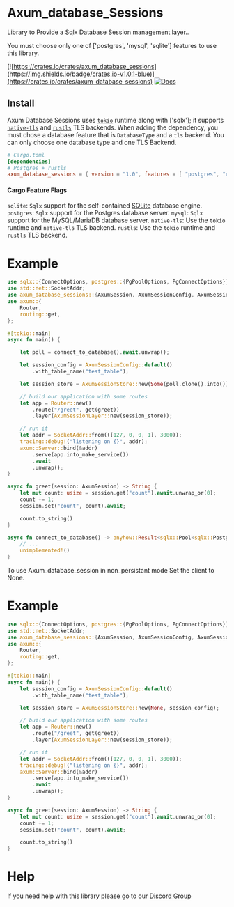 # Axum_database_Sessions

Library to Provide a Sqlx Database Session management layer..

You must choose only one of ['postgres', 'mysql', 'sqlite'] features to use this library.

[![https://crates.io/crates/axum_database_sessions](https://img.shields.io/badge/crates.io-v1.0.1-blue)](https://crates.io/crates/axum_database_sessions)
[![Docs](https://docs.rs/axum_database_sessions/badge.svg)](https://docs.rs/axum_database_sessions)

## Install

Axum Database Sessions uses [`tokio`] runtime along with ['sqlx']; it supports [`native-tls`] and [`rustls`] TLS backends. When adding the dependency, you must chose a database feature that is `DatabaseType` and a `tls` backend. You can only choose one database type and one TLS Backend.

[`tokio`]: https://github.com/tokio-rs/tokio
[`native-tls`]: https://crates.io/crates/native-tls
[`rustls`]: https://crates.io/crates/rustls
[`sqlx`]: https://crates.io/crates/sqlx

```toml
# Cargo.toml
[dependencies]
# Postgres + rustls
axum_database_sessions = { version = "1.0", features = [ "postgres", "rustls"] }
```

#### Cargo Feature Flags
`sqlite`: `Sqlx` support for the self-contained [SQLite](https://sqlite.org/) database engine.
`postgres`: `Sqlx` support for the Postgres database server.
`mysql`: `Sqlx` support for the MySQL/MariaDB database server.
`native-tls`: Use the `tokio` runtime and `native-tls` TLS backend.
`rustls`: Use the `tokio` runtime and `rustls` TLS backend.

# Example

```rust no_run
use sqlx::{ConnectOptions, postgres::{PgPoolOptions, PgConnectOptions}};
use std::net::SocketAddr;
use axum_database_sessions::{AxumSession, AxumSessionConfig, AxumSessionStore, AxumSessionLayer};
use axum::{
    Router,
    routing::get,
};

#[tokio::main]
async fn main() {

    let poll = connect_to_database().await.unwrap();

    let session_config = AxumSessionConfig::default()
        .with_table_name("test_table");

    let session_store = AxumSessionStore::new(Some(poll.clone().into()), session_config);

    // build our application with some routes
    let app = Router::new()
        .route("/greet", get(greet))
        .layer(AxumSessionLayer::new(session_store));

    // run it
    let addr = SocketAddr::from(([127, 0, 0, 1], 3000));
    tracing::debug!("listening on {}", addr);
    axum::Server::bind(&addr)
        .serve(app.into_make_service())
        .await
        .unwrap();
}

async fn greet(session: AxumSession) -> String {
    let mut count: usize = session.get("count").await.unwrap_or(0);
    count += 1;
    session.set("count", count).await;

    count.to_string()
}

async fn connect_to_database() -> anyhow::Result<sqlx::Pool<sqlx::Postgres>> {
    // ...
    unimplemented!()
}
```

To use Axum_database_session in non_persistant mode Set the client to None.
# Example

```rust no_run
use sqlx::{ConnectOptions, postgres::{PgPoolOptions, PgConnectOptions}};
use std::net::SocketAddr;
use axum_database_sessions::{AxumSession, AxumSessionConfig, AxumSessionStore, AxumSessionLayer};
use axum::{
    Router,
    routing::get,
};

#[tokio::main]
async fn main() {
    let session_config = AxumSessionConfig::default()
        .with_table_name("test_table");

    let session_store = AxumSessionStore::new(None, session_config);

    // build our application with some routes
    let app = Router::new()
        .route("/greet", get(greet))
        .layer(AxumSessionLayer::new(session_store));

    // run it
    let addr = SocketAddr::from(([127, 0, 0, 1], 3000));
    tracing::debug!("listening on {}", addr);
    axum::Server::bind(&addr)
        .serve(app.into_make_service())
        .await
        .unwrap();
}

async fn greet(session: AxumSession) -> String {
    let mut count: usize = session.get("count").await.unwrap_or(0);
    count += 1;
    session.set("count", count).await;

    count.to_string()
}

```

# Help

If you need help with this library please go to our [Discord Group](https://discord.gg/xKkm7UhM36)